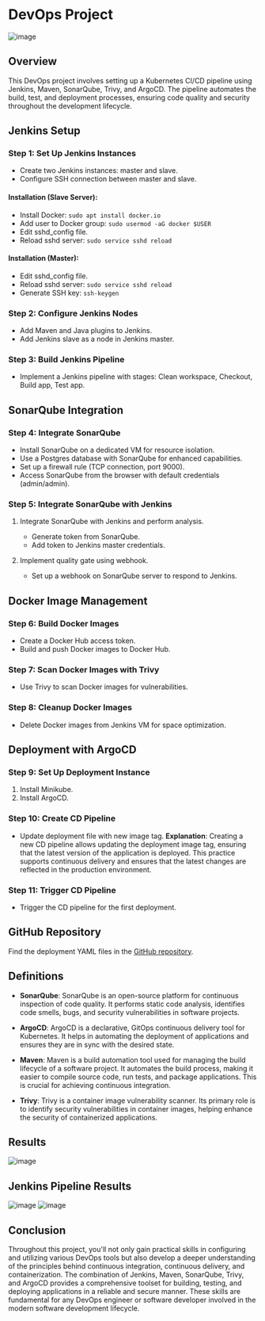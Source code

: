 # DevOps Project 
![image](https://github.com/Saifweb/SecondeDevOpsProject/assets/98279240/99b41cc0-425e-4b38-9af3-b3d72e54b448)

## Overview
This DevOps project involves setting up a Kubernetes CI/CD pipeline using Jenkins, Maven, SonarQube, Trivy, and ArgoCD. The pipeline automates the build, test, and deployment processes, ensuring code quality and security throughout the development lifecycle.

## Jenkins Setup

### Step 1: Set Up Jenkins Instances
- Create two Jenkins instances: master and slave.
- Configure SSH connection between master and slave.

#### Installation (Slave Server):
- Install Docker: `sudo apt install docker.io`
- Add user to Docker group: `sudo usermod -aG docker $USER`
- Edit sshd_config file.
- Reload sshd server: `sudo service sshd reload`

#### Installation (Master):
- Edit sshd_config file.
- Reload sshd server: `sudo service sshd reload`
- Generate SSH key: `ssh-keygen`

### Step 2: Configure Jenkins Nodes
- Add Maven and Java plugins to Jenkins.
- Add Jenkins slave as a node in Jenkins master.

### Step 3: Build Jenkins Pipeline
- Implement a Jenkins pipeline with stages: Clean workspace, Checkout, Build app, Test app.

## SonarQube Integration

### Step 4: Integrate SonarQube
- Install SonarQube on a dedicated VM for resource isolation.
- Use a Postgres database with SonarQube for enhanced capabilities.
- Set up a firewall rule (TCP connection, port 9000).
- Access SonarQube from the browser with default credentials (admin/admin).

### Step 5: Integrate SonarQube with Jenkins
1. Integrate SonarQube with Jenkins and perform analysis.
   - Generate token from SonarQube.
   - Add token to Jenkins master credentials.

2. Implement quality gate using webhook.
   - Set up a webhook on SonarQube server to respond to Jenkins.

## Docker Image Management

### Step 6: Build Docker Images
- Create a Docker Hub access token.
- Build and push Docker images to Docker Hub.

### Step 7: Scan Docker Images with Trivy
- Use Trivy to scan Docker images for vulnerabilities.

### Step 8: Cleanup Docker Images
- Delete Docker images from Jenkins VM for space optimization.

## Deployment with ArgoCD

### Step 9: Set Up Deployment Instance
1. Install Minikube.
2. Install ArgoCD.

### Step 10: Create CD Pipeline
- Update deployment file with new image tag.
**Explanation**: Creating a new CD pipeline allows updating the deployment image tag, ensuring that the latest version of the application is deployed. This practice supports continuous delivery and ensures that the latest changes are reflected in the production environment.
  
### Step 11: Trigger CD Pipeline
- Trigger the CD pipeline for the first deployment.

## GitHub Repository
Find the deployment YAML files in the [GitHub repository]( https://github.com/Saifweb/deploy ).

## Definitions

- **SonarQube**: SonarQube is an open-source platform for continuous inspection of code quality. It performs static code analysis, identifies code smells, bugs, and security vulnerabilities in software projects.

- **ArgoCD**: ArgoCD is a declarative, GitOps continuous delivery tool for Kubernetes. It helps in automating the deployment of applications and ensures they are in sync with the desired state.

- **Maven**: Maven is a build automation tool used for managing the build lifecycle of a software project. It automates the build process, making it easier to compile source code, run tests, and package applications. This is crucial for achieving continuous integration.

-  **Trivy**: Trivy is a container image vulnerability scanner. Its primary role is to identify security vulnerabilities in container images, helping enhance the security of containerized applications.
## Results 
![image](https://github.com/Saifweb/SecondeDevOpsProject/assets/98279240/a2dce3b4-a917-4239-936a-9f3debc2f0af)

## Jenkins Pipeline Results
![image](https://github.com/Saifweb/SecondeDevOpsProject/assets/98279240/a9980d6d-375c-437c-8952-3386c58b9c9d)
![image](https://github.com/Saifweb/SecondeDevOpsProject/assets/98279240/86c17296-8c8c-410e-bbb3-fb87efe46ee3)

## Conclusion
Throughout this project, you'll not only gain practical skills in configuring and utilizing various DevOps tools but also develop a deeper understanding of the principles behind continuous integration, continuous delivery, and containerization. The combination of Jenkins, Maven, SonarQube, Trivy, and ArgoCD provides a comprehensive toolset for building, testing, and deploying applications in a reliable and secure manner. These skills are fundamental for any DevOps engineer or software developer involved in the modern software development lifecycle.

